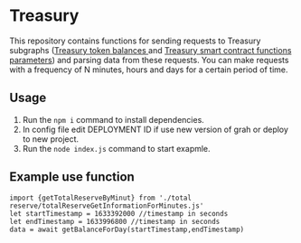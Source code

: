 # Treasury
This repository contains functions for sending requests to Treasury subgraphs (<a href="https://github.com/Mycelium-Lab/olympus_subgraphs/tree/master/treasury_tokens" target="_blank">Treasury token balances </a> and <a href="https://github.com/Mycelium-Lab/olympus_subgraphs/tree/master/treasury" target="_blank"> Treasury smart contract functions parameters</a>)  and parsing data from these requests. You can make requests with a frequency of N minutes, hours and days for a certain period of time.


## Usage

1. Run the `npm i` command to install dependencies.
2. In config file edit DEPLOYMENT ID if use new version of grah or deploy to new project.
3. Run the `node index.js` command to start exapmle.

## Example use function
    import {getTotalReserveByMinut} from './total reserve/totalReserveGetInformationForMinutes.js'
    let startTimestamp = 1633392000 //timestamp in seconds
    let endTimestamp = 1633996800 //timestamp in seconds
    data = await getBalanceForDay(startTimestamp,endTimestamp)
